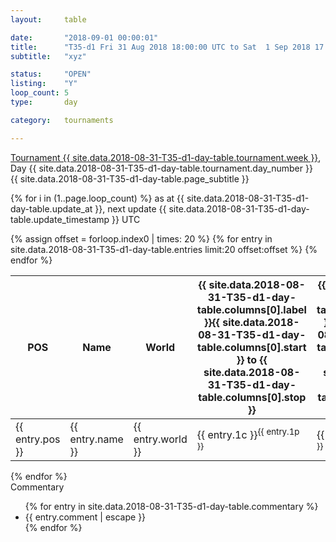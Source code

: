 ```yaml
---
layout: 	table

date: 		"2018-09-01 00:00:01"
title: 		"T35-d1 Fri 31 Aug 2018 18:00:00 UTC to Sat  1 Sep 2018 17:59:59 UTC"
subtitle: 	"xyz"

status:     "OPEN"
listing:    "Y"
loop_count: 5
type:       day

category: 	tournaments

---
```

<div class="table_header">
  <span class="table_title">
    <a href="">Tournament {{ site.data.2018-08-31-T35-d1-day-table.tournament.week }}</a>, Day {{ site.data.2018-08-31-T35-d1-day-table.tournament.day_number }}
    </span><br>
  <span class="table_subtitle">{{ site.data.2018-08-31-T35-d1-day-table.page_subtitle }}</span>  
</div>

{% for i in (1..page.loop_count) %}
<span class="table_nextupdate">as at {{ site.data.2018-08-31-T35-d1-day-table.update_at }}, next update {{ site.data.2018-08-31-T35-d1-day-table.update_timestamp }} UTC</span> 
<table class="day_table">
  <colgroup>
    <col style="width:18px">
    <col style="width:55px">
    <col style="width:55px">
    <col style="width:12px">
    <col style="width:12px">
    <col style="width:12px">
    <col style="width:12px">
    <col style="width:12px">
    <col style="width:12px">
    <col style="width:12px">
    <col style="width:12px">
    <col style="width:12px">
    <col style="width:12px">
    <col style="width:12px">
    <col style="width:12px">
    <col style="width:12px">
    <col style="width:12px">
    <col style="width:12px">
    <col style="width:12px">
    <col style="width:12px">
    <col style="width:12px">
    <col style="width:12px">
    <col style="width:12px">
    <col style="width:12px">
    <col style="width:12px">
    <col style="width:12px">
    <col style="width:12px">
    <col style="width:18px">
  </colgroup>  
  <thead>
    <tr>
        <th>POS</th>
        <th class="AlignLeft">Name</th>
        <th class="AlignLeft">World</th>
        <th><a class="hideDisplay">{{ site.data.2018-08-31-T35-d1-day-table.columns[0].label }}<span class="showDisplayOnHover">{{ site.data.2018-08-31-T35-d1-day-table.columns[0].start }} to {{ site.data.2018-08-31-T35-d1-day-table.columns[0].stop }}</span></a></th>
        <th><a class="hideDisplay">{{ site.data.2018-08-31-T35-d1-day-table.columns[1].label }}<span class="showDisplayOnHover">{{ site.data.2018-08-31-T35-d1-day-table.columns[1].start }} to {{ site.data.2018-08-31-T35-d1-day-table.columns[1].stop }}</span></a></th>
        <th><a class="hideDisplay">{{ site.data.2018-08-31-T35-d1-day-table.columns[2].label }}<span class="showDisplayOnHover">{{ site.data.2018-08-31-T35-d1-day-table.columns[2].start }} to {{ site.data.2018-08-31-T35-d1-day-table.columns[2].stop }}</span></a></th>
        <th><a class="hideDisplay">{{ site.data.2018-08-31-T35-d1-day-table.columns[3].label }}<span class="showDisplayOnHover">{{ site.data.2018-08-31-T35-d1-day-table.columns[3].start }} to {{ site.data.2018-08-31-T35-d1-day-table.columns[3].stop }}</span></a></th>
        <th><a class="hideDisplay">{{ site.data.2018-08-31-T35-d1-day-table.columns[4].label }}<span class="showDisplayOnHover">{{ site.data.2018-08-31-T35-d1-day-table.columns[4].start }} to {{ site.data.2018-08-31-T35-d1-day-table.columns[4].stop }}</span></a></th>
        <th><a class="hideDisplay">{{ site.data.2018-08-31-T35-d1-day-table.columns[5].label }}<span class="showDisplayOnHover">{{ site.data.2018-08-31-T35-d1-day-table.columns[5].start }} to {{ site.data.2018-08-31-T35-d1-day-table.columns[5].stop }}</span></a></th>
        <th><a class="hideDisplay">{{ site.data.2018-08-31-T35-d1-day-table.columns[6].label }}<span class="showDisplayOnHover">{{ site.data.2018-08-31-T35-d1-day-table.columns[6].start }} to {{ site.data.2018-08-31-T35-d1-day-table.columns[6].stop }}</span></a></th>
        <th><a class="hideDisplay">{{ site.data.2018-08-31-T35-d1-day-table.columns[7].label }}<span class="showDisplayOnHover">{{ site.data.2018-08-31-T35-d1-day-table.columns[7].start }} to {{ site.data.2018-08-31-T35-d1-day-table.columns[7].stop }}</span></a></th>
        <th><a class="hideDisplay">{{ site.data.2018-08-31-T35-d1-day-table.columns[8].label }}<span class="showDisplayOnHover">{{ site.data.2018-08-31-T35-d1-day-table.columns[8].start }} to {{ site.data.2018-08-31-T35-d1-day-table.columns[8].stop }}</span></a></th>
        <th><a class="hideDisplay">{{ site.data.2018-08-31-T35-d1-day-table.columns[9].label }}<span class="showDisplayOnHover">{{ site.data.2018-08-31-T35-d1-day-table.columns[9].start }} to {{ site.data.2018-08-31-T35-d1-day-table.columns[9].stop }}</span></a></th>
        <th><a class="hideDisplay">{{ site.data.2018-08-31-T35-d1-day-table.columns[10].label }}<span class="showDisplayOnHover">{{ site.data.2018-08-31-T35-d1-day-table.columns[10].start }} to {{ site.data.2018-08-31-T35-d1-day-table.columns[10].stop }}</span></a></th>
        <th><a class="hideDisplay">{{ site.data.2018-08-31-T35-d1-day-table.columns[11].label }}<span class="showDisplayOnHover">{{ site.data.2018-08-31-T35-d1-day-table.columns[11].start }} to {{ site.data.2018-08-31-T35-d1-day-table.columns[11].stop }}</span></a></th>
        <th><a class="hideDisplay">{{ site.data.2018-08-31-T35-d1-day-table.columns[12].label }}<span class="showDisplayOnHover">{{ site.data.2018-08-31-T35-d1-day-table.columns[12].start }} to {{ site.data.2018-08-31-T35-d1-day-table.columns[12].stop }}</span></a></th>
        <th><a class="hideDisplay">{{ site.data.2018-08-31-T35-d1-day-table.columns[13].label }}<span class="showDisplayOnHover">{{ site.data.2018-08-31-T35-d1-day-table.columns[13].start }} to {{ site.data.2018-08-31-T35-d1-day-table.columns[13].stop }}</span></a></th>
        <th><a class="hideDisplay">{{ site.data.2018-08-31-T35-d1-day-table.columns[14].label }}<span class="showDisplayOnHover">{{ site.data.2018-08-31-T35-d1-day-table.columns[14].start }} to {{ site.data.2018-08-31-T35-d1-day-table.columns[14].stop }}</span></a></th>
        <th><a class="hideDisplay">{{ site.data.2018-08-31-T35-d1-day-table.columns[15].label }}<span class="showDisplayOnHover">{{ site.data.2018-08-31-T35-d1-day-table.columns[15].start }} to {{ site.data.2018-08-31-T35-d1-day-table.columns[15].stop }}</span></a></th>
        <th><a class="hideDisplay">{{ site.data.2018-08-31-T35-d1-day-table.columns[16].label }}<span class="showDisplayOnHover">{{ site.data.2018-08-31-T35-d1-day-table.columns[16].start }} to {{ site.data.2018-08-31-T35-d1-day-table.columns[16].stop }}</span></a></th>
        <th><a class="hideDisplay">{{ site.data.2018-08-31-T35-d1-day-table.columns[17].label }}<span class="showDisplayOnHover">{{ site.data.2018-08-31-T35-d1-day-table.columns[17].start }} to {{ site.data.2018-08-31-T35-d1-day-table.columns[17].stop }}</span></a></th>
        <th><a class="hideDisplay">{{ site.data.2018-08-31-T35-d1-day-table.columns[18].label }}<span class="showDisplayOnHover">{{ site.data.2018-08-31-T35-d1-day-table.columns[18].start }} to {{ site.data.2018-08-31-T35-d1-day-table.columns[18].stop }}</span></a></th>
        <th><a class="hideDisplay">{{ site.data.2018-08-31-T35-d1-day-table.columns[19].label }}<span class="showDisplayOnHover">{{ site.data.2018-08-31-T35-d1-day-table.columns[19].start }} to {{ site.data.2018-08-31-T35-d1-day-table.columns[19].stop }}</span></a></th>
        <th><a class="hideDisplay">{{ site.data.2018-08-31-T35-d1-day-table.columns[20].label }}<span class="showDisplayOnHover">{{ site.data.2018-08-31-T35-d1-day-table.columns[20].start }} to {{ site.data.2018-08-31-T35-d1-day-table.columns[20].stop }}</span></a></th>
        <th><a class="hideDisplay">{{ site.data.2018-08-31-T35-d1-day-table.columns[21].label }}<span class="showDisplayOnHover">{{ site.data.2018-08-31-T35-d1-day-table.columns[21].start }} to {{ site.data.2018-08-31-T35-d1-day-table.columns[21].stop }}</span></a></th>
        <th><a class="hideDisplay">{{ site.data.2018-08-31-T35-d1-day-table.columns[22].label }}<span class="showDisplayOnHover">{{ site.data.2018-08-31-T35-d1-day-table.columns[22].start }} to {{ site.data.2018-08-31-T35-d1-day-table.columns[22].stop }}</span></a></th>
        <th><a class="hideDisplay">{{ site.data.2018-08-31-T35-d1-day-table.columns[23].label }}<span class="showDisplayOnHover">{{ site.data.2018-08-31-T35-d1-day-table.columns[23].start }} to {{ site.data.2018-08-31-T35-d1-day-table.columns[23].stop }}</span></a></th>
        <th>Total</th>
    </tr>
  </thead>
  {% assign offset = forloop.index0 | times: 20 %}
<tbody>
{% for entry in site.data.2018-08-31-T35-d1-day-table.entries limit:20 offset:offset %}
  <tr>
    <td class="pl{{ entry.pos }}">{{ entry.pos }}</td>
    <td class="AlignLeft">{{ entry.name }}</td>
    <td class="AlignLeft">{{ entry.world }}</td>
    <td class="pl{{ entry.1p }}">{{ entry.1c }}<sup>{{ entry.1p }}</sup></td>
    <td class="pl{{ entry.2p }}">{{ entry.2c }}<sup>{{ entry.2p }}</sup></td>
    <td class="pl{{ entry.3p }}">{{ entry.3c }}<sup>{{ entry.3p }}</sup></td>
    <td class="pl{{ entry.4p }}">{{ entry.4c }}<sup>{{ entry.4p }}</sup></td>
    <td class="pl{{ entry.5p }}">{{ entry.5c }}<sup>{{ entry.5p }}</sup></td>
    <td class="pl{{ entry.6p }}">{{ entry.6c }}<sup>{{ entry.6p }}</sup></td>
    <td class="pl{{ entry.7p }}">{{ entry.7c }}<sup>{{ entry.7p }}</sup></td>
    <td class="pl{{ entry.8p }}">{{ entry.8c }}<sup>{{ entry.8p }}</sup></td>
    <td class="pl{{ entry.9p }}">{{ entry.9c }}<sup>{{ entry.9p }}</sup></td>
    <td class="pl{{ entry.10p }}">{{ entry.10c }}<sup>{{ entry.10p }}</sup></td>
    <td class="pl{{ entry.11p }}">{{ entry.11c }}<sup>{{ entry.11p }}</sup></td>
    <td class="pl{{ entry.12p }}">{{ entry.12c }}<sup>{{ entry.12p }}</sup></td>
    <td class="pl{{ entry.13p }}">{{ entry.13c }}<sup>{{ entry.13p }}</sup></td>
    <td class="pl{{ entry.14p }}">{{ entry.14c }}<sup>{{ entry.14p }}</sup></td>
    <td class="pl{{ entry.15p }}">{{ entry.15c }}<sup>{{ entry.15p }}</sup></td>
    <td class="pl{{ entry.16p }}">{{ entry.16c }}<sup>{{ entry.16p }}</sup></td>
    <td class="pl{{ entry.17p }}">{{ entry.17c }}<sup>{{ entry.17p }}</sup></td>
    <td class="pl{{ entry.18p }}">{{ entry.18c }}<sup>{{ entry.18p }}</sup></td>
    <td class="pl{{ entry.19p }}">{{ entry.19c }}<sup>{{ entry.19p }}</sup></td>
    <td class="pl{{ entry.20p }}">{{ entry.20c }}<sup>{{ entry.20p }}</sup></td>
    <td class="pl{{ entry.21p }}">{{ entry.21c }}<sup>{{ entry.21p }}</sup></td>
    <td class="pl{{ entry.22p }}">{{ entry.22c }}<sup>{{ entry.22p }}</sup></td>
    <td class="pl{{ entry.23p }}">{{ entry.23c }}<sup>{{ entry.23p }}</sup></td>
    <td class="pl{{ entry.24p }}">{{ entry.24c }}<sup>{{ entry.24p }}</sup></td>
    <td>{{ entry.total }}</td>
  </tr>
{% endfor %}  
</tbody>
</table>
<div class="leaderboard"></div>
{% endfor %}

<div class="commentary">
  <span class="commentary_title">Commentary</span>
  <ul>
    {% for entry in site.data.2018-08-31-T35-d1-day-table.commentary %}
    <li class="commentary_list">{{ entry.comment | escape }}</li>
    {% endfor %}
  </ul>
</div>



